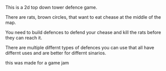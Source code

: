 This is a 2d top down tower defence game.

There are rats, brown circles, that want to eat chease at the middle of the map.

You need to build defences to defend your chease and kill the rats before they can reach it.

There are multiple differnt types of defences you can use that all have differnt uses and are better for differnt sinarios.


this was made for a game jam
